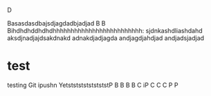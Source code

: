 D


Basasdasdbajsdjagdadbjadjad
B
B
Bihdhdhddhdhdhhhhhhhhhhhhhhhhhhhhhhhhh:
sjdnkashdliashdahd
aksdjnadjajdsakdnakd
adnakdjadjagda
andjagdjahdjad
andjadsjadjad

# test
testing Git
ipushn  YetststststststststP
B
B
B
B
C
iP
C
C
C
P
P
